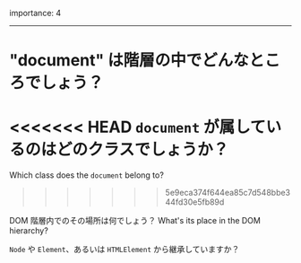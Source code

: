 importance: 4

---

# "document" は階層の中でどんなところでしょう？

<<<<<<< HEAD
`document` が属しているのはどのクラスでしょうか？
=======
Which class does the `document` belong to?
>>>>>>> 5e9eca374f644ea85c7d548bbe344fd30e5fb89d

DOM 階層内でのその場所は何でしょう？
What's its place in the DOM hierarchy?

`Node` や `Element`、あるいは `HTMLElement` から継承していますか？
